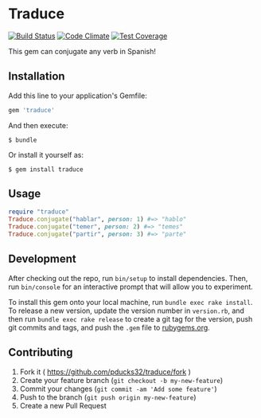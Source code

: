 # Traduce
[![Build Status](https://travis-ci.org/pducks32/traduce.svg)](https://travis-ci.org/pducks32/traduce)
[![Code Climate](https://codeclimate.com/github/pducks32/traduce/badges/gpa.svg)](https://codeclimate.com/github/pducks32/traduce)
[![Test Coverage](https://codeclimate.com/github/pducks32/traduce/badges/coverage.svg)](https://codeclimate.com/github/pducks32/traduce)

This gem can conjugate any verb in Spanish!

## Installation

Add this line to your application's Gemfile:

```ruby
gem 'traduce'
```

And then execute:

    $ bundle

Or install it yourself as:

    $ gem install traduce

## Usage

```ruby
require "traduce"
Traduce.conjugate("hablar", person: 1) #=> "hablo"
Traduce.conjugate("temer", person: 2) #=> "temes"
Traduce.conjugate("partir", person: 3) #=> "parte"
```

## Development

After checking out the repo, run `bin/setup` to install dependencies. Then, run `bin/console` for an interactive prompt that will allow you to experiment.

To install this gem onto your local machine, run `bundle exec rake install`. To release a new version, update the version number in `version.rb`, and then run `bundle exec rake release` to create a git tag for the version, push git commits and tags, and push the `.gem` file to [rubygems.org](https://rubygems.org).

## Contributing

1. Fork it ( https://github.com/pducks32/traduce/fork )
2. Create your feature branch (`git checkout -b my-new-feature`)
3. Commit your changes (`git commit -am 'Add some feature'`)
4. Push to the branch (`git push origin my-new-feature`)
5. Create a new Pull Request
